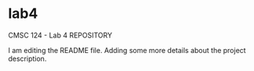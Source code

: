 # lab4
CMSC 124 - Lab 4 REPOSITORY

I am editing the README file. Adding some more details about the project description.

